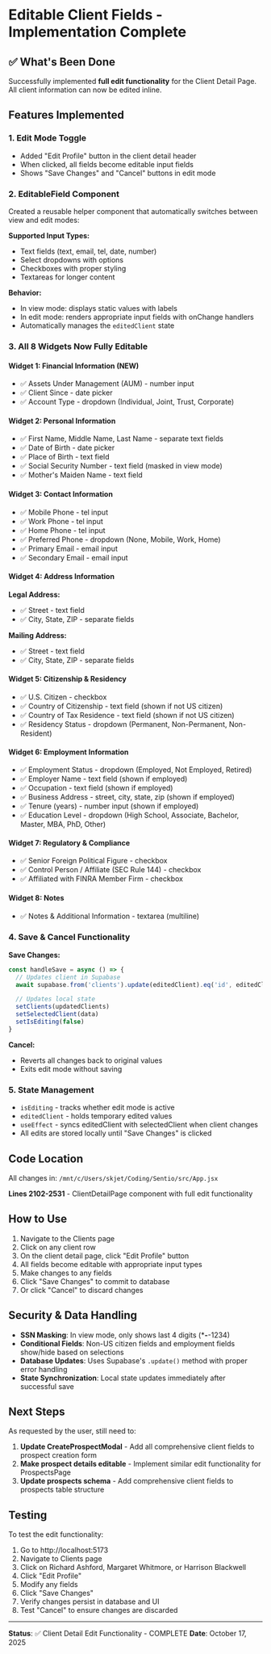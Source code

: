 # Editable Client Fields - Implementation Complete

## ✅ What's Been Done

Successfully implemented **full edit functionality** for the Client Detail Page. All client information can now be edited inline.

## Features Implemented

### 1. **Edit Mode Toggle**
- Added "Edit Profile" button in the client detail header
- When clicked, all fields become editable input fields
- Shows "Save Changes" and "Cancel" buttons in edit mode

### 2. **EditableField Component**
Created a reusable helper component that automatically switches between view and edit modes:

**Supported Input Types:**
- Text fields (text, email, tel, date, number)
- Select dropdowns with options
- Checkboxes with proper styling
- Textareas for longer content

**Behavior:**
- In view mode: displays static values with labels
- In edit mode: renders appropriate input fields with onChange handlers
- Automatically manages the `editedClient` state

### 3. **All 8 Widgets Now Fully Editable**

#### Widget 1: Financial Information (NEW)
- ✅ Assets Under Management (AUM) - number input
- ✅ Client Since - date picker
- ✅ Account Type - dropdown (Individual, Joint, Trust, Corporate)

#### Widget 2: Personal Information
- ✅ First Name, Middle Name, Last Name - separate text fields
- ✅ Date of Birth - date picker
- ✅ Place of Birth - text field
- ✅ Social Security Number - text field (masked in view mode)
- ✅ Mother's Maiden Name - text field

#### Widget 3: Contact Information
- ✅ Mobile Phone - tel input
- ✅ Work Phone - tel input
- ✅ Home Phone - tel input
- ✅ Preferred Phone - dropdown (None, Mobile, Work, Home)
- ✅ Primary Email - email input
- ✅ Secondary Email - email input

#### Widget 4: Address Information
**Legal Address:**
- ✅ Street - text field
- ✅ City, State, ZIP - separate fields

**Mailing Address:**
- ✅ Street - text field
- ✅ City, State, ZIP - separate fields

#### Widget 5: Citizenship & Residency
- ✅ U.S. Citizen - checkbox
- ✅ Country of Citizenship - text field (shown if not US citizen)
- ✅ Country of Tax Residence - text field (shown if not US citizen)
- ✅ Residency Status - dropdown (Permanent, Non-Permanent, Non-Resident)

#### Widget 6: Employment Information
- ✅ Employment Status - dropdown (Employed, Not Employed, Retired)
- ✅ Employer Name - text field (shown if employed)
- ✅ Occupation - text field (shown if employed)
- ✅ Business Address - street, city, state, zip (shown if employed)
- ✅ Tenure (years) - number input (shown if employed)
- ✅ Education Level - dropdown (High School, Associate, Bachelor, Master, MBA, PhD, Other)

#### Widget 7: Regulatory & Compliance
- ✅ Senior Foreign Political Figure - checkbox
- ✅ Control Person / Affiliate (SEC Rule 144) - checkbox
- ✅ Affiliated with FINRA Member Firm - checkbox

#### Widget 8: Notes
- ✅ Notes & Additional Information - textarea (multiline)

### 4. **Save & Cancel Functionality**

**Save Changes:**
```javascript
const handleSave = async () => {
  // Updates client in Supabase
  await supabase.from('clients').update(editedClient).eq('id', editedClient.id)

  // Updates local state
  setClients(updatedClients)
  setSelectedClient(data)
  setIsEditing(false)
}
```

**Cancel:**
- Reverts all changes back to original values
- Exits edit mode without saving

### 5. **State Management**
- `isEditing` - tracks whether edit mode is active
- `editedClient` - holds temporary edited values
- `useEffect` - syncs editedClient with selectedClient when client changes
- All edits are stored locally until "Save Changes" is clicked

## Code Location

All changes in: `/mnt/c/Users/skjet/Coding/Sentio/src/App.jsx`

**Lines 2102-2531** - ClientDetailPage component with full edit functionality

## How to Use

1. Navigate to the Clients page
2. Click on any client row
3. On the client detail page, click "Edit Profile" button
4. All fields become editable with appropriate input types
5. Make changes to any fields
6. Click "Save Changes" to commit to database
7. Or click "Cancel" to discard changes

## Security & Data Handling

- **SSN Masking**: In view mode, only shows last 4 digits (***-**-1234)
- **Conditional Fields**: Non-US citizen fields and employment fields show/hide based on selections
- **Database Updates**: Uses Supabase's `.update()` method with proper error handling
- **State Synchronization**: Local state updates immediately after successful save

## Next Steps

As requested by the user, still need to:

1. **Update CreateProspectModal** - Add all comprehensive client fields to prospect creation form
2. **Make prospect details editable** - Implement similar edit functionality for ProspectsPage
3. **Update prospects schema** - Add comprehensive client fields to prospects table structure

## Testing

To test the edit functionality:
1. Go to http://localhost:5173
2. Navigate to Clients page
3. Click on Richard Ashford, Margaret Whitmore, or Harrison Blackwell
4. Click "Edit Profile"
5. Modify any fields
6. Click "Save Changes"
7. Verify changes persist in database and UI
8. Test "Cancel" to ensure changes are discarded

---

**Status**: ✅ Client Detail Edit Functionality - COMPLETE
**Date**: October 17, 2025
